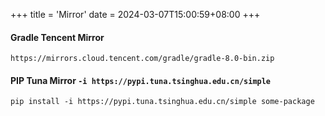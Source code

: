 +++
title = 'Mirror'
date = 2024-03-07T15:00:59+08:00
+++


#### Gradle Tencent Mirror
`https://mirrors.cloud.tencent.com/gradle/gradle-8.0-bin.zip`

#### PIP Tuna Mirror `-i https://pypi.tuna.tsinghua.edu.cn/simple `
```shell
pip install -i https://pypi.tuna.tsinghua.edu.cn/simple some-package
```


